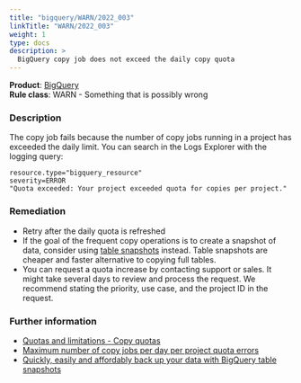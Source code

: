 ```yaml
---
title: "bigquery/WARN/2022_003"
linkTitle: "WARN/2022_003"
weight: 1
type: docs
description: >
  BigQuery copy job does not exceed the daily copy quota
---
```


**Product**: [BigQuery](https://cloud.google.com/bigquery)\
**Rule class**: WARN - Something that is possibly wrong

### Description

The copy job fails because the number of copy jobs running in a project has
exceeded the daily limit.
You can search in the Logs Explorer with the logging query:
```
resource.type="bigquery_resource"
severity=ERROR
"Quota exceeded: Your project exceeded quota for copies per project."
```

### Remediation

- Retry after the daily quota is refreshed
- If the goal of the frequent copy operations is to create a snapshot of data, consider using
  [table snapshots](https://cloud.google.com/bigquery/docs/table-snapshots-intro) instead.
  Table snapshots are cheaper and faster alternative to copying full tables.
- You can request a quota increase by contacting support or sales. It might take several days to
  review and process the request. We recommend stating the priority, use case, and the project ID
  in the request.

### Further information

- [Quotas and limitations - Copy quotas](https://cloud.google.com/bigquery/docs/copying-datasets#copy_quotas)
- [Maximum number of copy jobs per day per project quota errors](https://cloud.google.com/bigquery/docs/troubleshoot-quotas#ts-maximum-number-of-copy-jobs-per-day-per-project-quota)
- [Quickly, easily and affordably back up your data with BigQuery table snapshots](https://cloud.google.com/blog/products/data-analytics/google-bigquery-table-snapshots-for-data-backups)
